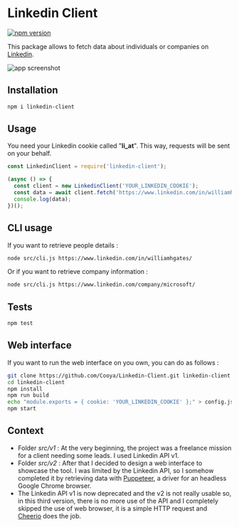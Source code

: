# Linkedin Client

[![npm version](https://badge.fury.io/js/linkedin-client.svg)](https://badge.fury.io/js/linkedin-client)

This package allows to fetch data about individuals or companies on [Linkedin](https://www.linkedin.com).

![app screenshot](https://cooya.fr/images/screenshots/linkedin-company.png)

## Installation

```bash
npm i linkedin-client
```

## Usage

You need your Linkedin cookie called "**li_at**". This way, requests will be sent on your behalf.

```js
const LinkedinClient = require('linkedin-client');

(async () => {
  const client = new LinkedinClient('YOUR_LINKEDIN_COOKIE');
  const data = await client.fetch('https://www.linkedin.com/in/williamhgates/');
  console.log(data);
})();
```

## CLI usage

If you want to retrieve people details :

```bash
node src/cli.js https://www.linkedin.com/in/williamhgates/
```

Or if you want to retrieve company information :

```bash
node src/cli.js https://www.linkedin.com/company/microsoft/
```

## Tests

```bash
npm test
```

## Web interface

If you want to run the web interface on you own, you can do as follows :

```bash
git clone https://github.com/Cooya/Linkedin-Client.git linkedin-client
cd linkedin-client
npm install
npm run build
echo "module.exports = { cookie: 'YOUR_LINKEDIN_COOKIE' };" > config.js
npm start
```

## Context

- Folder _src/v1_ : At the very beginning, the project was a freelance mission for a client needing some leads. I used Linkedin API v1.
- Folder _src/v2_ : After that I decided to design a web interface to showcase the tool. I was limited by the Linkedin API, so I somehow completed it by retrieving data with [Puppeteer](https://github.com/puppeteer/puppeteer), a driver for an headless Google Chrome browser.
- The Linkedin API v1 is now deprecated and the v2 is not really usable so, in this third version, there is no more use of the API and I completely skipped the use of web browser, it is a simple HTTP request and [Cheerio](https://github.com/cheeriojs/cheerio) does the job.
